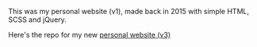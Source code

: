 This was my personal website (v1), made back in 2015 with simple HTML, SCSS and jQuery.

Here's the repo for my new [personal website (v3)](https://github.com/sandrina-p/personal_website_v3)
